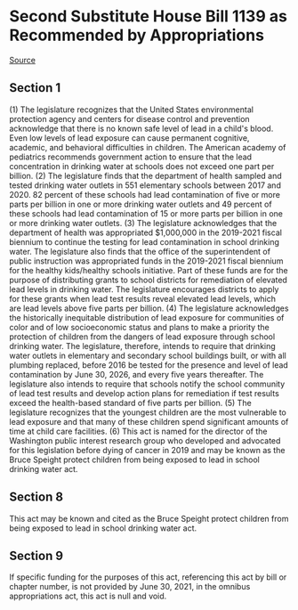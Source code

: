 # Second Substitute House Bill 1139 as Recommended by Appropriations

[Source](http://lawfilesext.leg.wa.gov/biennium/2021-22/Xml/Bills/House%20Bills/1139-S2.xml)
## Section 1
(1) The legislature recognizes that the United States environmental protection agency and centers for disease control and prevention acknowledge that there is no known safe level of lead in a child's blood. Even low levels of lead exposure can cause permanent cognitive, academic, and behavioral difficulties in children. The American academy of pediatrics recommends government action to ensure that the lead concentration in drinking water at schools does not exceed one part per billion.
(2) The legislature finds that the department of health sampled and tested drinking water outlets in 551 elementary schools between 2017 and 2020. 82 percent of these schools had lead contamination of five or more parts per billion in one or more drinking water outlets and 49 percent of these schools had lead contamination of 15 or more parts per billion in one or more drinking water outlets.
(3) The legislature acknowledges that the department of health was appropriated $1,000,000 in the 2019-2021 fiscal biennium to continue the testing for lead contamination in school drinking water. The legislature also finds that the office of the superintendent of public instruction was appropriated funds in the 2019-2021 fiscal biennium for the healthy kids/healthy schools initiative. Part of these funds are for the purpose of distributing grants to school districts for remediation of elevated lead levels in drinking water. The legislature encourages districts to apply for these grants when lead test results reveal elevated lead levels, which are lead levels above five parts per billion.
(4) The legislature acknowledges the historically inequitable distribution of lead exposure for communities of color and of low socioeconomic status and plans to make a priority the protection of children from the dangers of lead exposure through school drinking water. The legislature, therefore, intends to require that drinking water outlets in elementary and secondary school buildings built, or with all plumbing replaced, before 2016 be tested for the presence and level of lead contamination by June 30, 2026, and every five years thereafter. The legislature also intends to require that schools notify the school community of lead test results and develop action plans for remediation if test results exceed the health-based standard of five parts per billion.
(5) The legislature recognizes that the youngest children are the most vulnerable to lead exposure and that many of these children spend significant amounts of time at child care facilities.
(6) This act is named for the director of the Washington public interest research group who developed and advocated for this legislation before dying of cancer in 2019 and may be known as the Bruce Speight protect children from being exposed to lead in school drinking water act.

## Section 8
This act may be known and cited as the Bruce Speight protect children from being exposed to lead in school drinking water act.

## Section 9
If specific funding for the purposes of this act, referencing this act by bill or chapter number, is not provided by June 30, 2021, in the omnibus appropriations act, this act is null and void.
